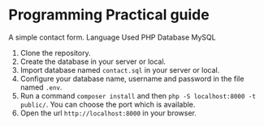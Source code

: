 # Programming Practical guide

A simple contact form.
Language Used PHP
Database MySQL

 1. Clone the repository.
 2. Create the database in your server or local.
 3. Import database named `contact.sql` in your server or local.
 4. Configure your database name, username and password in the file named `.env`.
 5. Run a command `composer install` and then `php -S localhost:8000 -t public/`. You can choose the port which is available.
 6. Open the url `http://localhost:8000` in your browser.

